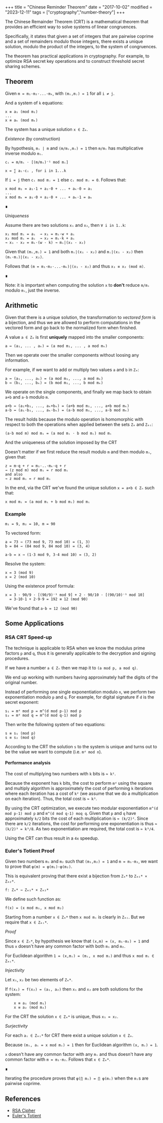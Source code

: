 +++
title = "Chinese Reminder Theorem"
date = "2017-10-02"
modified = "2023-12-11"
tags = ["cryptography","number-theory"]
+++

The Chinese Remainder Theorem (CRT) is a mathematical theorem that provides an
efficient way to solve systems of linear congruences.

Specifically, it states that given a set of integers that are pairwise coprime
and a set of remainders modulo those integers, there exists a unique solution,
modulo the product of the integers, to the system of congruences.

The theorem has practical applications in cryptography. For example, to optimize
RSA secret key operations and to construct threshold secret sharing schemes.


## Theorem

Given `m = m₁·m₂·...·mₖ`, with `(mᵢ,mⱼ) = 1` for all `i ≠ j`.

And a system of `k` equations:

    x ≡ a₁ (mod m₁)
    ...
    x ≡ aₖ (mod mₖ)

The system has a unique solution `x ∈ Zₘ`.

*Existence* (by construction)

By hypothesis, `mᵢ | m` and `(m/mᵢ,mᵢ) = 1` then `m/mᵢ` has multiplicative
inverse modulo `mᵢ`.

    cᵢ = m/mᵢ · [(m/mᵢ)⁻¹ mod mᵢ]

    x = ∑ aᵢ·cᵢ , for i in 1...k

If `i = j` then `cᵢ mod mⱼ = 1` else `cᵢ mod mⱼ = 0`. Follows that:

    x mod m₁ = a₁·1 + a₂·0 + ... + aₖ·0 = a₁
    ...
    x mod mₖ = a₁·0 + a₂·0 + ... + aₖ·1 = aₖ

∎

*Uniqueness*

Assume there are two solutions `x₁` and `x₂`, then `∀ i in 1..k`:

    x₁ mod mᵢ = aᵢ  → x₁ = mᵢ·w + aᵢ
    x₂ mod mᵢ = aᵢ  → x₂ = mᵢ·k + aᵢ
    → x₁ - x₂ = mᵢ·(w - k) → mᵢ|(x₁ - x₂)

Given that `(mᵢ,mⱼ) = 1` and both `mᵢ|(x₁ - x₂)` and `mⱼ|(x₁ - x₂)` then
`(mᵢ·mⱼ)|(x₁ - x₂)`.

Follows that `(m = m₁·m₂⋅...·mₖ)|(x₁ - x₂)` and thus `x₁ ≡ x₂ (mod m)`.

∎

Note: it is important when computing the solution `x` to **don't** reduce `m/mᵢ`
modulo `mᵢ`, just the inverse.


## Arithmetic

Given that there is a unique solution, the transformation to *vectored form*
is a bijection, and thus we are allowed to perform computations in the vectored
form and go back to the normalized form when finished.

A value `a ∈ Zₘ` is first **uniquely** mapped into the smaller components:

    a ↔ (a₁, ... , aₖ) = (a mod m₁, ... , a mod mₖ)

Then we operate over the smaller components without loosing any information.

For example, if we want to add or multiply two values `a` and `b` in `Zₘ`:

    a ↔ (a₁, ..., aₖ) = (a mod m₁, ..., a mod mₖ)
    b ↔ (b₁, ..., bₖ) = (b mod m₁, ..., b mod mₖ)

We operate on the single components, and finally we map back to obtain `a+b`
and `a·b` modulo `m`.

    a+b ↔ (a₁+b₁, ..., aₖ+bₖ) = (a+b mod m₁, ..., a+b mod mₖ)
    a·b ↔ (a₁·b₁, ..., aₖ·bₖ) = (a·b mod m₁, ..., a·b mod mₖ)

The result holds because the modulo operation is homomorphic with respect to
both the operations when applied between the sets `Zₘ` and `Zₘᵢ`:

    (a·b mod m) mod mᵢ = (a mod mᵢ · b mod mᵢ) mod mᵢ

And the uniqueness of the solution imposed by the CRT

Doesn't matter if we first reduce the result modulo `m` and then modulo `mᵢ`, given that:

    z = m·q + r = m₁·..·mₖ·q + r
    → (z mod m) mod mᵢ = r mod mᵢ
    and also
    → z mod mᵢ = r mod mᵢ

In the end, via the CRT we've found the unique solution `x = a+b ∈ Zₙ` such that:

    x mod mᵢ = (a mod mᵢ + b mod mᵢ) mod mᵢ

### Example

    m₁ = 9, m₂ = 10, m = 90

To vectored form:

    a = 73 → (73 mod 9, 73 mod 10) = (1, 3)
    b = 84 → (84 mod 9, 84 mod 10) = (3, 4)

    a·b = x → (1·3 mod 9, 3·4 mod 10) = (3, 2)

Resolve the system:

    x = 3 (mod 9)
    x = 2 (mod 10)

Using the existence proof formula:

    x = 3 · 90/9 · [(90/9)⁻¹ mod 9] + 2 · 90/10 · [(90/10)⁻¹ mod 10]
      = 3·10·1 + 2·9·9 = 192 ≡ 12 (mod 90)

We've found that `a·b = 12 (mod 90)`


## Some Applications

### RSA CRT Speed-up

The technique is applicable to RSA when we know the modulus prime factors
`p` and `q`, thus it is generally applicable to the decryption and signing
procedures.

If we have a number `a ∈ Zₙ` then we map it to `(a mod p, a mod q)`.

We end up working with numbers having approximately half the digits of the
original number.

Instead of performing one single exponentiation modulo `n`, we perform two
exponentiation modulo `p` and `q`. For example, for digital signature if `d` is
the secret exponent:

    s₁ = mᵈ mod p = m^(d mod p-1) mod p
    s₂ = mᵈ mod q = m^(d mod q-1) mod p

Then write the following system of two equations:

    s ≡ s₁ (mod p)
    s ≡ s₂ (mod q)

According to the CRT the solution `s` to the system is unique and turns out to
be the value we want to compute (i.e. `mᵈ mod n`).

#### Performance analysis

The cost of multiplying two numbers with `k` bits is `≈ k²`.

Because the exponent has `k` bits, the cost to perform `mᵈ` using the square
and multiply algorithm is approximately the cost of performing `k` iterations
where each iteration has a cost of `k²` (we assume that we do a multiplication
on each iteration). Thus, the total cost is `≈ k³`.

By using the CRT optimization, we execute two modular exponentiation
`m^(d mod p-1) mod p` and `m^(d mod q-1) moq q`. Given that `p` and `q` have
approximately `k/2` bits the cost of each multiplication is `≈ (k/2)²`.
Since there are `k/2` iterations, the cost for performing one exponentiation
is thus `≈ (k/2)³ = k³/8`. As two exponentiation are required, the total
cost is `≈ k³/4`.

Using the CRT can thus result in a `4x` speedup.

### Euler's Totient Proof

Given two numbers `m₁` and `m₂` such that `(m₁,m₂) = 1` and `m = m₁·m₂`, we want
to prove that `φ(m) = φ(m₁)·φ(m₂)`.

This is equivalent proving that there exist a bijection from `Zₘ*` to `Zₘ₁* × Zₘ₂*`.

    f: Zₘ* → Zₘ₁* × Zₘ₂*

We define such function as:

    f(x) = (x mod m₁, x mod m₂)

Starting from a number `x ∈ Zₘ*` then `x mod mᵢ` is clearly in `Zₘᵢ`.
But we require that `x ∈ Zₘᵢ*`.

*Proof*

Since `x ∈ Zₙ*`, by hypothesis we know that `(x,m) = (x, m₁·m₂) = 1` and thus
`x` doesn't have any common factor with both `m₁` and `m₂`.

For Euclidean algorithm `1 = (x,mᵢ) = (mᵢ, x mod mᵢ)` and thus `x mod mᵢ ∈ Zₘᵢ*`.

*Injectivity*

Let `x₁`, `x₂` be two elements of `Zₘ*`.

If `f(x₁) = f(x₂) = (a₁, a₂)` then `x₁` and `x₂` are both solutions for the system:

        x ≡ a₁ (mod m₁)
        x ≡ a₂ (mod m₂)

For the CRT the solution `x ∈ Zₘ*` is unique, thus `x₁ = x₂`.

*Surjectivity*

For each `aᵢ ∈ Zₘᵢ*` for CRT there exist a unique solution `x ∈ Zₘ`.

Because `(mᵢ, aᵢ = x mod mᵢ) = 1` then for Euclidean algorithm `(x, mᵢ) = 1`.

`x` doesn't have any common factor with any `mᵢ` and thus doesn't have any
common factor with `m = m₁·m₂`. Follows that `x ∈ Zₘ*`.

∎

Iterating the procedure proves that `φ(∏ mᵢ) = ∏ φ(mᵢ)` when the `mᵢ`s are
pairwise coprime.


## References

- [RSA Cipher](/posts/rsa-cipher)
- [Euler's Totient](/posts/euler-totient)
